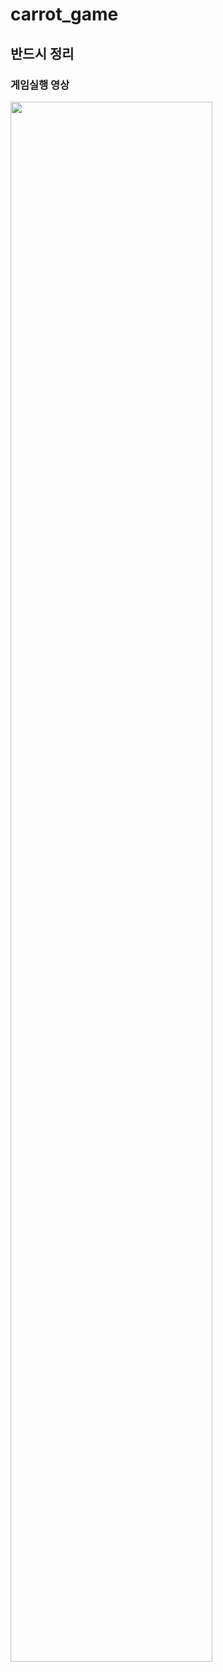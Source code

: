 # carrot_game
## 반드시 정리

### 게임실행 영상
<img width="80%" src="https://user-images.githubusercontent.com/77037051/126103879-69faa0bc-1bb7-4c32-b46e-9f1387391f9f.gif"/>
